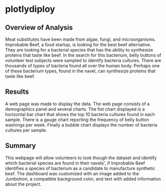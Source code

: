 # plotlydiploy

## Overview of Analysis
Meat substitutes have been made from algae, fungi, and microorganisms. Improbable Beef, a food startup, is looking for the best beef alternative. They are looking for a bacterial species that has the ability to synthesize proteins that taste like beef. In the search for this bacterium, belly buttons of volunteer test subjects were sampled to identify bacteria cultures. There are thousands of types of bacteria found all over the human body. Perhaps one of these bacterium types, found in the navel, can synthesize proteins that taste like beef.

## Results
A web page was made to display the data. The web page consists of a demographics panel and several charts. The fist chart displayed is a horizontal bar chart that shows the top 10 bacteria cultures found in each sample. There is a gauge chart reporting the frequency of belly button washings per week. Finally a bubble chart displays the number of bacteria cultures per sample. 

## Summary
This webpage will allow volunteers to look though the dataset and identify which bacterial species are found in their navels', if Improbable Beef identifies a species of bacterium as a candidate to manufacture synthetic beef. The dashboard was customized with an image added to the Jumbotron, a compatible background color, and text with added information about the project.